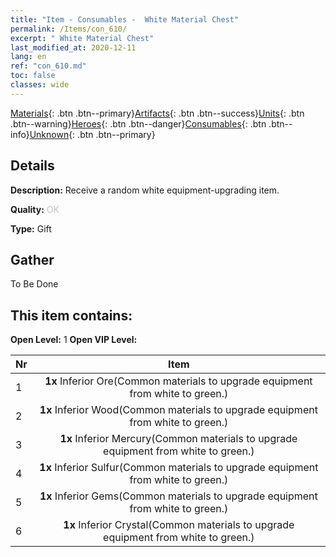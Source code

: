 ```yaml
---
title: "Item - Consumables -  White Material Chest"
permalink: /Items/con_610/
excerpt: " White Material Chest"
last_modified_at: 2020-12-11
lang: en
ref: "con_610.md"
toc: false
classes: wide
---
```

 [Materials](/Items/){: .btn .btn--primary}[Artifacts](/Items/Artifacts/){: .btn .btn--success}[Units](/Items/Units/){: .btn .btn--warning}[Heroes](/Items/Heroes/){: .btn .btn--danger}[Consumables](/Items/Consumables/){: .btn .btn--info}[Unknown](/Items/Unknown/){: .btn .btn--primary}

## Details
 **Description:** Receive a random white equipment-upgrading item.

 **Quality:** <span style="color: #C0C0C0">OK</span>

 **Type:** Gift

## Gather

  To Be Done

## This item contains:

 **Open Level:** 1
 **Open VIP Level:** 

  | Nr |      Item    |
  |:---|:------------:|
  | 1 |  **1x** Inferior Ore(Common materials to upgrade equipment from white to green.) | 
  | 2 |  **1x** Inferior Wood(Common materials to upgrade equipment from white to green.) | 
  | 3 |  **1x** Inferior Mercury(Common materials to upgrade equipment from white to green.) | 
  | 4 |  **1x** Inferior Sulfur(Common materials to upgrade equipment from white to green.) | 
  | 5 |  **1x** Inferior Gems(Common materials to upgrade equipment from white to green.) | 
  | 6 |  **1x** Inferior Crystal(Common materials to upgrade equipment from white to green.) | 
